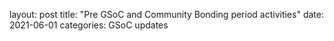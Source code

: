 layout: post
title: "Pre GSoC and Community Bonding period activities"
date: 2021-06-01
categories: GSoC updates
